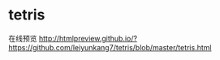 # tetris
在线预览
http://htmlpreview.github.io/?https://github.com/leiyunkang7/tetris/blob/master/tetris.html
